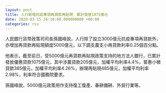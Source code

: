 ```yaml
---
layout: post
title: 人行新增抗疫專項再貸款再貼現　累計發放1075億元
date: 2020-03-15 16:10:00.000000000 +08:00
categories: rss
---
```


人民銀行貨幣政策司司長孫國峰說，人行除了設立3000億元抗疫專項再貸款外，亦增加再貸款再貼現額度5000億元，以下調支農支小再貸款利率0.25個百分點。

他表示，截至前日，受5000億元再貸款再貼現政策支持的地方法人銀行，已累計發放優惠貸款1075億元，其中涉農貸款205億元，加權平均利率4.4%，普惠小微貸款385億元，加權平均利率4.26%，辦理再貼現485億元，加權平均利率2.98%，利率符合國務院要求。

孫國峰說，5000億元政策用作支持復工復產、春耕備耕、外貿行業等。
